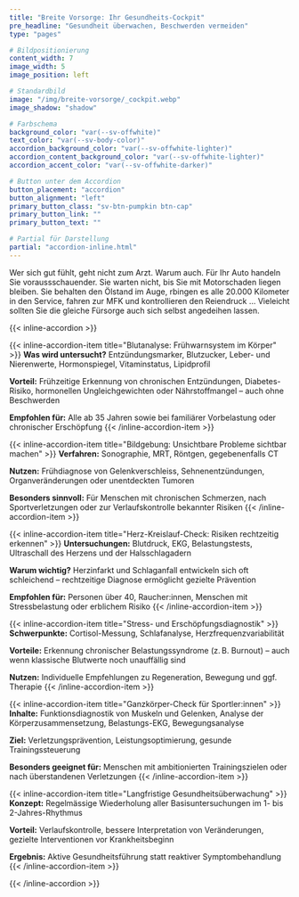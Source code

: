 ```yaml
---
title: "Breite Vorsorge: Ihr Gesundheits-Cockpit"
pre_headline: "Gesundheit überwachen, Beschwerden vermeiden"
type: "pages"

# Bildpositionierung
content_width: 7
image_width: 5
image_position: left

# Standardbild
image: "/img/breite-vorsorge/_cockpit.webp"
image_shadow: "shadow"

# Farbschema
background_color: "var(--sv-offwhite)"
text_color: "var(--sv-body-color)"
accordion_background_color: "var(--sv-offwhite-lighter)"
accordion_content_background_color: "var(--sv-offwhite-lighter)"
accordion_accent_color: "var(--sv-offwhite-darker)"

# Button unter dem Accordion
button_placement: "accordion"
button_alignment: "left"
primary_button_class: "sv-btn-pumpkin btn-cap"
primary_button_link: ""
primary_button_text: ""

# Partial für Darstellung
partial: "accordion-inline.html"
---
```


Wer sich gut fühlt, geht nicht zum Arzt. Warum auch. Für Ihr Auto handeln Sie voraussschauender. Sie warten nicht, bis Sie mit Motorschaden liegen bleiben. Sie behalten den Ölstand im Auge, rbingen es alle 20.000 Kilometer in den Service, fahren zur MFK und kontrollieren den Reiendruck ... Vieleicht sollten Sie die gleiche Fürsorge auch sich selbst angedeihen lassen.

{{< inline-accordion >}}

{{< inline-accordion-item title="Blutanalyse: Frühwarnsystem im Körper" >}}
**Was wird untersucht?** Entzündungsmarker, Blutzucker, Leber- und Nierenwerte, Hormonspiegel, Vitaminstatus, Lipidprofil

**Vorteil:** Frühzeitige Erkennung von chronischen Entzündungen, Diabetes-Risiko, hormonellen Ungleichgewichten oder Nährstoffmangel – auch ohne Beschwerden

**Empfohlen für:** Alle ab 35 Jahren sowie bei familiärer Vorbelastung oder chronischer Erschöpfung
{{< /inline-accordion-item >}}

{{< inline-accordion-item title="Bildgebung: Unsichtbare Probleme sichtbar machen" >}}
**Verfahren:** Sonographie, MRT, Röntgen, gegebenenfalls CT

**Nutzen:** Frühdiagnose von Gelenkverschleiss, Sehnenentzündungen, Organveränderungen oder unentdeckten Tumoren

**Besonders sinnvoll:** Für Menschen mit chronischen Schmerzen, nach Sportverletzungen oder zur Verlaufskontrolle bekannter Risiken
{{< /inline-accordion-item >}}

{{< inline-accordion-item title="Herz-Kreislauf-Check: Risiken rechtzeitig erkennen" >}}
**Untersuchungen:** Blutdruck, EKG, Belastungstests, Ultraschall des Herzens und der Halsschlagadern

**Warum wichtig?** Herzinfarkt und Schlaganfall entwickeln sich oft schleichend – rechtzeitige Diagnose ermöglicht gezielte Prävention

**Empfohlen für:** Personen über 40, Raucher:innen, Menschen mit Stressbelastung oder erblichem Risiko
{{< /inline-accordion-item >}}

{{< inline-accordion-item title="Stress- und Erschöpfungsdiagnostik" >}}
**Schwerpunkte:** Cortisol-Messung, Schlafanalyse, Herzfrequenzvariabilität

**Vorteile:** Erkennung chronischer Belastungssyndrome (z. B. Burnout) – auch wenn klassische Blutwerte noch unauffällig sind

**Nutzen:** Individuelle Empfehlungen zu Regeneration, Bewegung und ggf. Therapie
{{< /inline-accordion-item >}}

{{< inline-accordion-item title="Ganzkörper-Check für Sportler:innen" >}}
**Inhalte:** Funktionsdiagnostik von Muskeln und Gelenken, Analyse der Körperzusammensetzung, Belastungs-EKG, Bewegungsanalyse

**Ziel:** Verletzungsprävention, Leistungsoptimierung, gesunde Trainingssteuerung

**Besonders geeignet für:** Menschen mit ambitionierten Trainingszielen oder nach überstandenen Verletzungen
{{< /inline-accordion-item >}}

{{< inline-accordion-item title="Langfristige Gesundheitsüberwachung" >}}
**Konzept:** Regelmässige Wiederholung aller Basisuntersuchungen im 1- bis 2-Jahres-Rhythmus

**Vorteil:** Verlaufskontrolle, bessere Interpretation von Veränderungen, gezielte Interventionen vor Krankheitsbeginn

**Ergebnis:** Aktive Gesundheitsführung statt reaktiver Symptombehandlung
{{< /inline-accordion-item >}}

{{< /inline-accordion >}}
